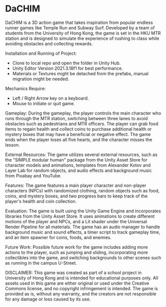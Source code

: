 # DaCHIM 

DaCHIM is a 3D action game that takes inspiration from popular endless runner games like Temple Run and Subway Surf. Developed by a team of students from the University of Hong Kong, the game is set in the HKU MTR station and is designed to simulate the experience of rushing to class while avoiding obstacles and collecting rewards.

Installation and Running of Project:
- Clone to local repo and open the folder in Unity Hub.
- Unity Editor Version 2021.3.18f1 for best performance.
- Materials or Textures might be detached from the prefabs, manual migration might be needed.

Mechanics Require:
- Left / Right Arrow key on a keyboard.
- Mouse to initiate or quit game.

Gameplay:
During the gameplay, the player controls the main character who runs through the MTR station, switching between three lanes to avoid obstacles such as pedestrians and MTR officers. The player can grab food items to regain health and collect coins to purchase additional health or mystery boxes that may have a beneficial or negative effect. The game ends when the player loses all five hearts, and the character misses the lesson.

External Resources:
The game utilizes several external resources, such as the "SIMPLE modular human" package from the Unity Asset Store for character models and animations, templates from Alexander Kotov and Layer Lab for random objects, and audio effects and background music from Pixabay and YouTube.

Features:
The game features a main player character and non-player characters (NPCs) with randomized clothing, random objects such as food, coins, and mystery boxes, and two progress bars to keep track of the player's health and coin collection.

Evaluation:
The game is built using the Unity Game Engine and incorporates libraries from the Unity Asset Store. It uses animations to create different motions of the player and NPCs, and a Lit shader under the Universal Render Pipeline for all materials. The game has an audio manager to handle background music and sound effects, a timer script to track gameplay time, and an item spawner for coins, foods, and enemies.

Future Work:
Possible future work for the game includes adding more actions to the player, such as jumping and sliding, incorporating more collectibles into the game, and switching backgrounds to other scenes such as running in the campus U-Street.

DISCLAIMER: This game was created as part of a school project in University of Hong Kong and is intended for educational purposes only. All assets used in this game are either original or used under the Creative Commons license, and no copyright infringement is intended. The game is provided as is, without any warranty, and the creators are not responsible for any damage or loss caused by its use.

